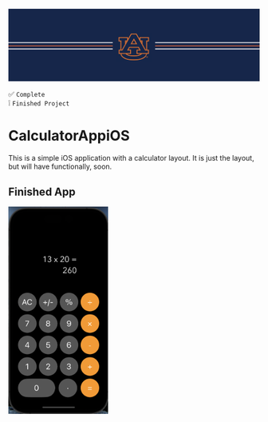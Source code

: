 ![alt text](https://github.com/ajariwala1/HelloWorld_Completed/blob/main/Docs/banner_au.png?raw=true)


:white_check_mark: `Complete` <br/>
:grey_exclamation: `Finished Project`

# CalculatorAppiOS

This is a simple iOS application with a calculator layout. It is just the layout, but will have functionally, soon.

## Finished App

<img src="https://github.com/tjgrafft/CalculatorAppiOS/blob/main/Images/Calculator.png?raw=true" width="200">


